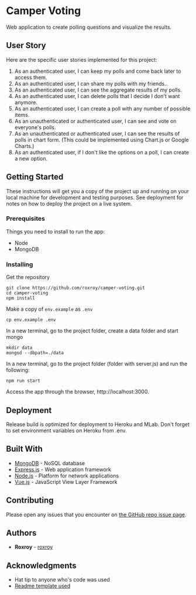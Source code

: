 # Camper Voting
Web application to create polling questions and visualize the results.

## User Story
Here are the specific user stories implemented for this project:

1. As an authenticated user, I can keep my polls and come back later to access them.
1. As an authenticated user, I can share my polls with my friends..
1. As an authenticated user, I can see the aggregate results of my polls.
1. As an authenticated user, I can delete polls that I decide I don't want anymore.
1. As an authenticated user, I can create a poll with any number of possible items.
1. As an unauthenticated or authenticated user, I can see and vote on everyone's polls.
1. As an unauthenticated or authenticated user, I can see the results of polls in chart form. (This could be implemented using Chart.js or Google Charts.)
1. As an authenticated user, if I don't like the options on a poll, I can create a new option.

## Getting Started

These instructions will get you a copy of the project up and running on your local machine for development and testing purposes. See deployment for notes on how to deploy the project on a live system.

### Prerequisites

Things you need to install to run the app:

- Node
- MongoDB

### Installing

Get the repository

```
git clone https://github.com/roxroy/camper-voting.git
cd camper-voting
npm install
```

Make a copy of `env.example` as `.env`
```
cp env.example .env
```

In a new terminal, go to the project folder, create a data folder and start mongo
```
mkdir data
mongod --dbpath=./data
```

In a new terminal, go to the project folder (folder with server.js) and run the following:
```
npm run start
```

Access the app through the browser, http://localhost:3000.


## Deployment

Release build is optimized for deployment to Heroku and MLab. Don't forget to set environment variables on Heroku from .env.

## Built With

* [MongoDB](https://www.mongodb.com/) - NoSQL database
* [Express.js](https://expressjs.com/) - Web application framework
* [Node.js](https://nodejs.org/en/) - Platform for network applications
* [Vue.js](https://vuejs.org/) - JavaScript View Layer Framework

## Contributing

Please open any issues that you encounter on [the GitHub repo issue page](https://github.com/roxroy/camper-voting/issues).

## Authors

* **Roxroy** - [roxroy](https://github.com/roxroy)


## Acknowledgments

* Hat tip to anyone who's code was used
* [Readme template used](https://gist.github.com/PurpleBooth/109311bb0361f32d87a2)
